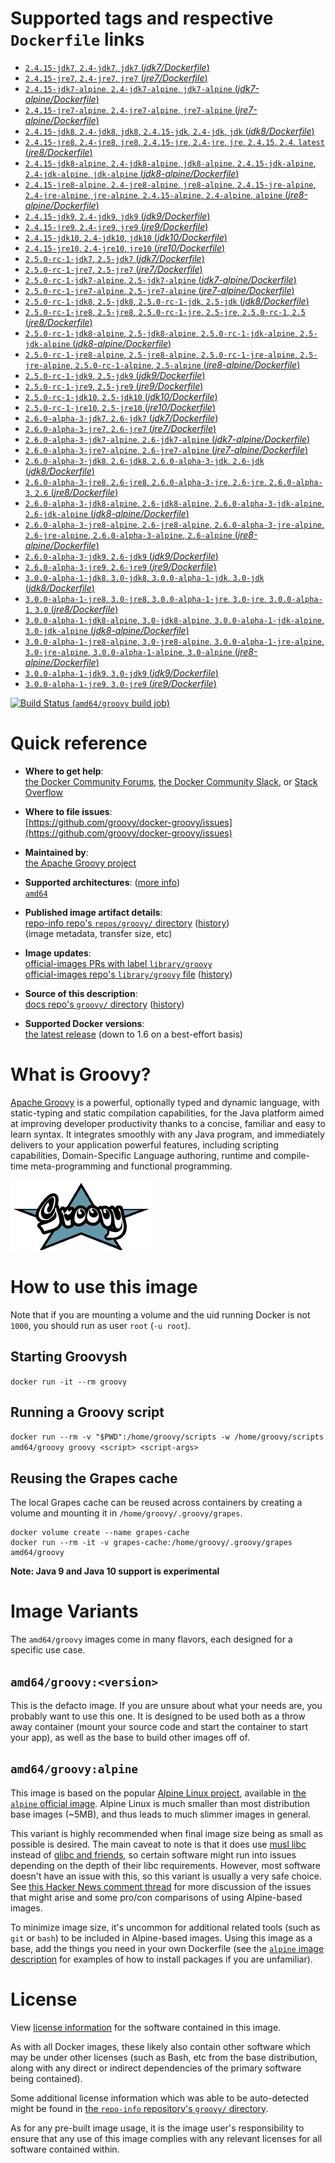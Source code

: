 <!--

********************************************************************************

WARNING:

    DO NOT EDIT "groovy/README.md"

    IT IS AUTO-GENERATED

    (from the other files in "groovy/" combined with a set of templates)

********************************************************************************

-->

# Supported tags and respective `Dockerfile` links

-	[`2.4.15-jdk7`, `2.4-jdk7`, `jdk7` (*jdk7/Dockerfile*)](https://github.com/groovy/docker-groovy/blob/b029aa91bc18b4b4a2720ca870c8f5b727f9b2f6/jdk7/Dockerfile)
-	[`2.4.15-jre7`, `2.4-jre7`, `jre7` (*jre7/Dockerfile*)](https://github.com/groovy/docker-groovy/blob/b029aa91bc18b4b4a2720ca870c8f5b727f9b2f6/jre7/Dockerfile)
-	[`2.4.15-jdk7-alpine`, `2.4-jdk7-alpine`, `jdk7-alpine` (*jdk7-alpine/Dockerfile*)](https://github.com/groovy/docker-groovy/blob/b029aa91bc18b4b4a2720ca870c8f5b727f9b2f6/jdk7-alpine/Dockerfile)
-	[`2.4.15-jre7-alpine`, `2.4-jre7-alpine`, `jre7-alpine` (*jre7-alpine/Dockerfile*)](https://github.com/groovy/docker-groovy/blob/b029aa91bc18b4b4a2720ca870c8f5b727f9b2f6/jre7-alpine/Dockerfile)
-	[`2.4.15-jdk8`, `2.4-jdk8`, `jdk8`, `2.4.15-jdk`, `2.4-jdk`, `jdk` (*jdk8/Dockerfile*)](https://github.com/groovy/docker-groovy/blob/b029aa91bc18b4b4a2720ca870c8f5b727f9b2f6/jdk8/Dockerfile)
-	[`2.4.15-jre8`, `2.4-jre8`, `jre8`, `2.4.15-jre`, `2.4-jre`, `jre`, `2.4.15`, `2.4`, `latest` (*jre8/Dockerfile*)](https://github.com/groovy/docker-groovy/blob/b029aa91bc18b4b4a2720ca870c8f5b727f9b2f6/jre8/Dockerfile)
-	[`2.4.15-jdk8-alpine`, `2.4-jdk8-alpine`, `jdk8-alpine`, `2.4.15-jdk-alpine`, `2.4-jdk-alpine`, `jdk-alpine` (*jdk8-alpine/Dockerfile*)](https://github.com/groovy/docker-groovy/blob/b029aa91bc18b4b4a2720ca870c8f5b727f9b2f6/jdk8-alpine/Dockerfile)
-	[`2.4.15-jre8-alpine`, `2.4-jre8-alpine`, `jre8-alpine`, `2.4.15-jre-alpine`, `2.4-jre-alpine`, `jre-alpine`, `2.4.15-alpine`, `2.4-alpine`, `alpine` (*jre8-alpine/Dockerfile*)](https://github.com/groovy/docker-groovy/blob/b029aa91bc18b4b4a2720ca870c8f5b727f9b2f6/jre8-alpine/Dockerfile)
-	[`2.4.15-jdk9`, `2.4-jdk9`, `jdk9` (*jdk9/Dockerfile*)](https://github.com/groovy/docker-groovy/blob/b029aa91bc18b4b4a2720ca870c8f5b727f9b2f6/jdk9/Dockerfile)
-	[`2.4.15-jre9`, `2.4-jre9`, `jre9` (*jre9/Dockerfile*)](https://github.com/groovy/docker-groovy/blob/b029aa91bc18b4b4a2720ca870c8f5b727f9b2f6/jre9/Dockerfile)
-	[`2.4.15-jdk10`, `2.4-jdk10`, `jdk10` (*jdk10/Dockerfile*)](https://github.com/groovy/docker-groovy/blob/b029aa91bc18b4b4a2720ca870c8f5b727f9b2f6/jdk10/Dockerfile)
-	[`2.4.15-jre10`, `2.4-jre10`, `jre10` (*jre10/Dockerfile*)](https://github.com/groovy/docker-groovy/blob/b029aa91bc18b4b4a2720ca870c8f5b727f9b2f6/jre10/Dockerfile)
-	[`2.5.0-rc-1-jdk7`, `2.5-jdk7` (*jdk7/Dockerfile*)](https://github.com/groovy/docker-groovy/blob/9c16feb6f526a1ef282c1a2ebeebdbb8fa2c7b5f/jdk7/Dockerfile)
-	[`2.5.0-rc-1-jre7`, `2.5-jre7` (*jre7/Dockerfile*)](https://github.com/groovy/docker-groovy/blob/9c16feb6f526a1ef282c1a2ebeebdbb8fa2c7b5f/jre7/Dockerfile)
-	[`2.5.0-rc-1-jdk7-alpine`, `2.5-jdk7-alpine` (*jdk7-alpine/Dockerfile*)](https://github.com/groovy/docker-groovy/blob/9c16feb6f526a1ef282c1a2ebeebdbb8fa2c7b5f/jdk7-alpine/Dockerfile)
-	[`2.5.0-rc-1-jre7-alpine`, `2.5-jre7-alpine` (*jre7-alpine/Dockerfile*)](https://github.com/groovy/docker-groovy/blob/9c16feb6f526a1ef282c1a2ebeebdbb8fa2c7b5f/jre7-alpine/Dockerfile)
-	[`2.5.0-rc-1-jdk8`, `2.5-jdk8`, `2.5.0-rc-1-jdk`, `2.5-jdk` (*jdk8/Dockerfile*)](https://github.com/groovy/docker-groovy/blob/9c16feb6f526a1ef282c1a2ebeebdbb8fa2c7b5f/jdk8/Dockerfile)
-	[`2.5.0-rc-1-jre8`, `2.5-jre8`, `2.5.0-rc-1-jre`, `2.5-jre`, `2.5.0-rc-1`, `2.5` (*jre8/Dockerfile*)](https://github.com/groovy/docker-groovy/blob/9c16feb6f526a1ef282c1a2ebeebdbb8fa2c7b5f/jre8/Dockerfile)
-	[`2.5.0-rc-1-jdk8-alpine`, `2.5-jdk8-alpine`, `2.5.0-rc-1-jdk-alpine`, `2.5-jdk-alpine` (*jdk8-alpine/Dockerfile*)](https://github.com/groovy/docker-groovy/blob/9c16feb6f526a1ef282c1a2ebeebdbb8fa2c7b5f/jdk8-alpine/Dockerfile)
-	[`2.5.0-rc-1-jre8-alpine`, `2.5-jre8-alpine`, `2.5.0-rc-1-jre-alpine`, `2.5-jre-alpine`, `2.5.0-rc-1-alpine`, `2.5-alpine` (*jre8-alpine/Dockerfile*)](https://github.com/groovy/docker-groovy/blob/9c16feb6f526a1ef282c1a2ebeebdbb8fa2c7b5f/jre8-alpine/Dockerfile)
-	[`2.5.0-rc-1-jdk9`, `2.5-jdk9` (*jdk9/Dockerfile*)](https://github.com/groovy/docker-groovy/blob/9c16feb6f526a1ef282c1a2ebeebdbb8fa2c7b5f/jdk9/Dockerfile)
-	[`2.5.0-rc-1-jre9`, `2.5-jre9` (*jre9/Dockerfile*)](https://github.com/groovy/docker-groovy/blob/9c16feb6f526a1ef282c1a2ebeebdbb8fa2c7b5f/jre9/Dockerfile)
-	[`2.5.0-rc-1-jdk10`, `2.5-jdk10` (*jdk10/Dockerfile*)](https://github.com/groovy/docker-groovy/blob/9c16feb6f526a1ef282c1a2ebeebdbb8fa2c7b5f/jdk10/Dockerfile)
-	[`2.5.0-rc-1-jre10`, `2.5-jre10` (*jre10/Dockerfile*)](https://github.com/groovy/docker-groovy/blob/9c16feb6f526a1ef282c1a2ebeebdbb8fa2c7b5f/jre10/Dockerfile)
-	[`2.6.0-alpha-3-jdk7`, `2.6-jdk7` (*jdk7/Dockerfile*)](https://github.com/groovy/docker-groovy/blob/4ad117d299d15a2ed76e2abeca3daae16a03c72d/jdk7/Dockerfile)
-	[`2.6.0-alpha-3-jre7`, `2.6-jre7` (*jre7/Dockerfile*)](https://github.com/groovy/docker-groovy/blob/4ad117d299d15a2ed76e2abeca3daae16a03c72d/jre7/Dockerfile)
-	[`2.6.0-alpha-3-jdk7-alpine`, `2.6-jdk7-alpine` (*jdk7-alpine/Dockerfile*)](https://github.com/groovy/docker-groovy/blob/4ad117d299d15a2ed76e2abeca3daae16a03c72d/jdk7-alpine/Dockerfile)
-	[`2.6.0-alpha-3-jre7-alpine`, `2.6-jre7-alpine` (*jre7-alpine/Dockerfile*)](https://github.com/groovy/docker-groovy/blob/4ad117d299d15a2ed76e2abeca3daae16a03c72d/jre7-alpine/Dockerfile)
-	[`2.6.0-alpha-3-jdk8`, `2.6-jdk8`, `2.6.0-alpha-3-jdk`, `2.6-jdk` (*jdk8/Dockerfile*)](https://github.com/groovy/docker-groovy/blob/4ad117d299d15a2ed76e2abeca3daae16a03c72d/jdk8/Dockerfile)
-	[`2.6.0-alpha-3-jre8`, `2.6-jre8`, `2.6.0-alpha-3-jre`, `2.6-jre`, `2.6.0-alpha-3`, `2.6` (*jre8/Dockerfile*)](https://github.com/groovy/docker-groovy/blob/4ad117d299d15a2ed76e2abeca3daae16a03c72d/jre8/Dockerfile)
-	[`2.6.0-alpha-3-jdk8-alpine`, `2.6-jdk8-alpine`, `2.6.0-alpha-3-jdk-alpine`, `2.6-jdk-alpine` (*jdk8-alpine/Dockerfile*)](https://github.com/groovy/docker-groovy/blob/4ad117d299d15a2ed76e2abeca3daae16a03c72d/jdk8-alpine/Dockerfile)
-	[`2.6.0-alpha-3-jre8-alpine`, `2.6-jre8-alpine`, `2.6.0-alpha-3-jre-alpine`, `2.6-jre-alpine`, `2.6.0-alpha-3-alpine`, `2.6-alpine` (*jre8-alpine/Dockerfile*)](https://github.com/groovy/docker-groovy/blob/4ad117d299d15a2ed76e2abeca3daae16a03c72d/jre8-alpine/Dockerfile)
-	[`2.6.0-alpha-3-jdk9`, `2.6-jdk9` (*jdk9/Dockerfile*)](https://github.com/groovy/docker-groovy/blob/4ad117d299d15a2ed76e2abeca3daae16a03c72d/jdk9/Dockerfile)
-	[`2.6.0-alpha-3-jre9`, `2.6-jre9` (*jre9/Dockerfile*)](https://github.com/groovy/docker-groovy/blob/4ad117d299d15a2ed76e2abeca3daae16a03c72d/jre9/Dockerfile)
-	[`3.0.0-alpha-1-jdk8`, `3.0-jdk8`, `3.0.0-alpha-1-jdk`, `3.0-jdk` (*jdk8/Dockerfile*)](https://github.com/groovy/docker-groovy/blob/78df63b3e192b4e2ff6c5c78c163cb65b73008bb/jdk8/Dockerfile)
-	[`3.0.0-alpha-1-jre8`, `3.0-jre8`, `3.0.0-alpha-1-jre`, `3.0-jre`, `3.0.0-alpha-1`, `3.0` (*jre8/Dockerfile*)](https://github.com/groovy/docker-groovy/blob/78df63b3e192b4e2ff6c5c78c163cb65b73008bb/jre8/Dockerfile)
-	[`3.0.0-alpha-1-jdk8-alpine`, `3.0-jdk8-alpine`, `3.0.0-alpha-1-jdk-alpine`, `3.0-jdk-alpine` (*jdk8-alpine/Dockerfile*)](https://github.com/groovy/docker-groovy/blob/78df63b3e192b4e2ff6c5c78c163cb65b73008bb/jdk8-alpine/Dockerfile)
-	[`3.0.0-alpha-1-jre8-alpine`, `3.0-jre8-alpine`, `3.0.0-alpha-1-jre-alpine`, `3.0-jre-alpine`, `3.0.0-alpha-1-alpine`, `3.0-alpine` (*jre8-alpine/Dockerfile*)](https://github.com/groovy/docker-groovy/blob/78df63b3e192b4e2ff6c5c78c163cb65b73008bb/jre8-alpine/Dockerfile)
-	[`3.0.0-alpha-1-jdk9`, `3.0-jdk9` (*jdk9/Dockerfile*)](https://github.com/groovy/docker-groovy/blob/78df63b3e192b4e2ff6c5c78c163cb65b73008bb/jdk9/Dockerfile)
-	[`3.0.0-alpha-1-jre9`, `3.0-jre9` (*jre9/Dockerfile*)](https://github.com/groovy/docker-groovy/blob/78df63b3e192b4e2ff6c5c78c163cb65b73008bb/jre9/Dockerfile)

[![Build Status](https://doi-janky.infosiftr.net/job/multiarch/job/amd64/job/groovy/badge/icon) (`amd64/groovy` build job)](https://doi-janky.infosiftr.net/job/multiarch/job/amd64/job/groovy/)

# Quick reference

-	**Where to get help**:  
	[the Docker Community Forums](https://forums.docker.com/), [the Docker Community Slack](https://blog.docker.com/2016/11/introducing-docker-community-directory-docker-community-slack/), or [Stack Overflow](https://stackoverflow.com/search?tab=newest&q=docker)

-	**Where to file issues**:  
	[https://github.com/groovy/docker-groovy/issues](https://github.com/groovy/docker-groovy/issues)

-	**Maintained by**:  
	[the Apache Groovy project](https://github.com/groovy/docker-groovy)

-	**Supported architectures**: ([more info](https://github.com/docker-library/official-images#architectures-other-than-amd64))  
	[`amd64`](https://hub.docker.com/r/amd64/groovy/)

-	**Published image artifact details**:  
	[repo-info repo's `repos/groovy/` directory](https://github.com/docker-library/repo-info/blob/master/repos/groovy) ([history](https://github.com/docker-library/repo-info/commits/master/repos/groovy))  
	(image metadata, transfer size, etc)

-	**Image updates**:  
	[official-images PRs with label `library/groovy`](https://github.com/docker-library/official-images/pulls?q=label%3Alibrary%2Fgroovy)  
	[official-images repo's `library/groovy` file](https://github.com/docker-library/official-images/blob/master/library/groovy) ([history](https://github.com/docker-library/official-images/commits/master/library/groovy))

-	**Source of this description**:  
	[docs repo's `groovy/` directory](https://github.com/docker-library/docs/tree/master/groovy) ([history](https://github.com/docker-library/docs/commits/master/groovy))

-	**Supported Docker versions**:  
	[the latest release](https://github.com/docker/docker-ce/releases/latest) (down to 1.6 on a best-effort basis)

# What is Groovy?

[Apache Groovy](http://groovy-lang.org/) is a powerful, optionally typed and dynamic language, with static-typing and static compilation capabilities, for the Java platform aimed at improving developer productivity thanks to a concise, familiar and easy to learn syntax. It integrates smoothly with any Java program, and immediately delivers to your application powerful features, including scripting capabilities, Domain-Specific Language authoring, runtime and compile-time meta-programming and functional programming.

![logo](https://raw.githubusercontent.com/docker-library/docs/bb5fc730ed18c45d86425f9fa4265d50cb795ec8/groovy/logo.png)

# How to use this image

Note that if you are mounting a volume and the uid running Docker is not `1000`, you should run as user `root` (`-u root`).

## Starting Groovysh

`docker run -it --rm groovy`

## Running a Groovy script

`docker run --rm -v "$PWD":/home/groovy/scripts -w /home/groovy/scripts amd64/groovy groovy <script> <script-args>`

## Reusing the Grapes cache

The local Grapes cache can be reused across containers by creating a volume and mounting it in `/home/groovy/.groovy/grapes`.

```console
docker volume create --name grapes-cache
docker run --rm -it -v grapes-cache:/home/groovy/.groovy/grapes amd64/groovy
```

**Note: Java 9 and Java 10 support is experimental**

# Image Variants

The `amd64/groovy` images come in many flavors, each designed for a specific use case.

## `amd64/groovy:<version>`

This is the defacto image. If you are unsure about what your needs are, you probably want to use this one. It is designed to be used both as a throw away container (mount your source code and start the container to start your app), as well as the base to build other images off of.

## `amd64/groovy:alpine`

This image is based on the popular [Alpine Linux project](http://alpinelinux.org), available in [the `alpine` official image](https://hub.docker.com/_/alpine). Alpine Linux is much smaller than most distribution base images (~5MB), and thus leads to much slimmer images in general.

This variant is highly recommended when final image size being as small as possible is desired. The main caveat to note is that it does use [musl libc](http://www.musl-libc.org) instead of [glibc and friends](http://www.etalabs.net/compare_libcs.html), so certain software might run into issues depending on the depth of their libc requirements. However, most software doesn't have an issue with this, so this variant is usually a very safe choice. See [this Hacker News comment thread](https://news.ycombinator.com/item?id=10782897) for more discussion of the issues that might arise and some pro/con comparisons of using Alpine-based images.

To minimize image size, it's uncommon for additional related tools (such as `git` or `bash`) to be included in Alpine-based images. Using this image as a base, add the things you need in your own Dockerfile (see the [`alpine` image description](https://hub.docker.com/_/alpine/) for examples of how to install packages if you are unfamiliar).

# License

View [license information](http://www.apache.org/licenses/LICENSE-2.0.html) for the software contained in this image.

As with all Docker images, these likely also contain other software which may be under other licenses (such as Bash, etc from the base distribution, along with any direct or indirect dependencies of the primary software being contained).

Some additional license information which was able to be auto-detected might be found in [the `repo-info` repository's `groovy/` directory](https://github.com/docker-library/repo-info/tree/master/repos/groovy).

As for any pre-built image usage, it is the image user's responsibility to ensure that any use of this image complies with any relevant licenses for all software contained within.
